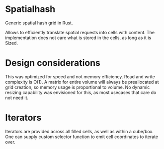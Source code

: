 # Spatialhash
Generic spatial hash grid in Rust. 

Allows to efficiently translate spatial requests into cells with content. 
The implementation does not care what is stored in the cells, as long as it is Sized.

# Design considerations
This was optimized for speed and not memory efficiency. Read and write complexity is O(1). 
A matrix for entire volume will always be preallocated at grid creation, so memory usage is proportional to volume. 
No dynamic resizing capability was envisioned for this, as most usecases that care do not need it.

# Iterators
Iterators are provided across all filled cells, as well as within a cube/box. One can supply custom selector function to emit cell coordinates to iterate over.
